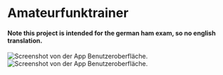 # Amateurfunktrainer

#### Note this project is intended for the german ham exam, so no english translation.

![Screenshot von der App Benutzeroberfläche.](assets/screenshots/chapterscreen.jpeg?raw=true)
![Screenshot von der App Benutzeroberfläche.](assets/screenshots/questionscreen.jpeg?raw=true)